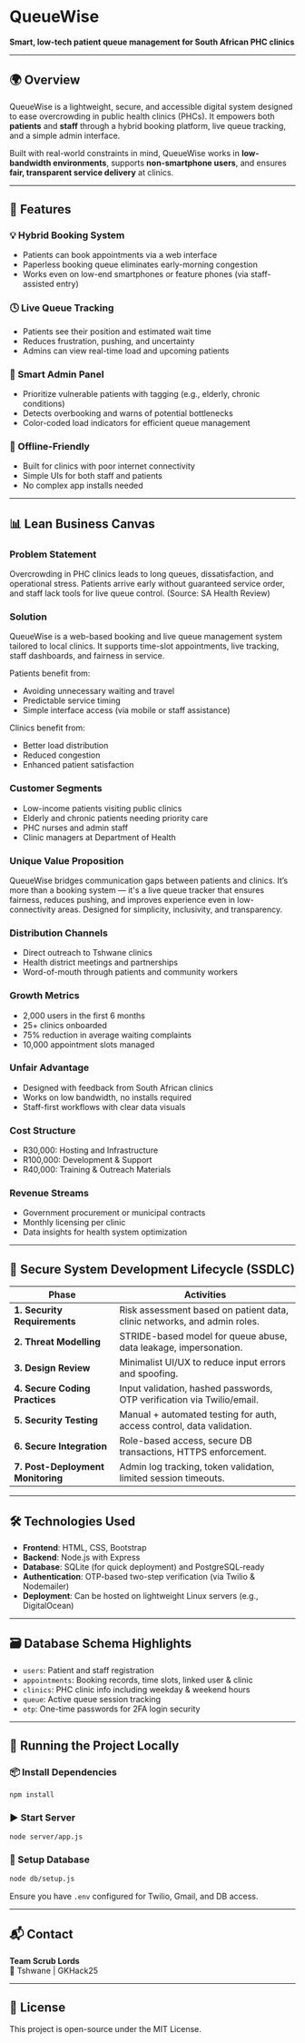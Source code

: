 # QueueWise

**Smart, low-tech patient queue management for South African PHC clinics**

---

## 🌍 Overview

QueueWise is a lightweight, secure, and accessible digital system designed to ease overcrowding in public health clinics (PHCs). It empowers both **patients** and **staff** through a hybrid booking platform, live queue tracking, and a simple admin interface.

Built with real-world constraints in mind, QueueWise works in **low-bandwidth environments**, supports **non-smartphone users**, and ensures **fair, transparent service delivery** at clinics.

---

## 🚀 Features

### 💡 Hybrid Booking System

- Patients can book appointments via a web interface
- Paperless booking queue eliminates early-morning congestion
- Works even on low-end smartphones or feature phones (via staff-assisted entry)

### 🕓 Live Queue Tracking

- Patients see their position and estimated wait time
- Reduces frustration, pushing, and uncertainty
- Admins can view real-time load and upcoming patients

### 🎯 Smart Admin Panel

- Prioritize vulnerable patients with tagging (e.g., elderly, chronic conditions)
- Detects overbooking and warns of potential bottlenecks
- Color-coded load indicators for efficient queue management

### 📶 Offline-Friendly

- Built for clinics with poor internet connectivity
- Simple UIs for both staff and patients
- No complex app installs needed

---

## 📊 Lean Business Canvas

### **Problem Statement**

Overcrowding in PHC clinics leads to long queues, dissatisfaction, and operational stress. Patients arrive early without guaranteed service order, and staff lack tools for live queue control. (Source: SA Health Review)

### **Solution**

QueueWise is a web-based booking and live queue management system tailored to local clinics. It supports time-slot appointments, live tracking, staff dashboards, and fairness in service.

Patients benefit from:

- Avoiding unnecessary waiting and travel
- Predictable service timing
- Simple interface access (via mobile or staff assistance)

Clinics benefit from:

- Better load distribution
- Reduced congestion
- Enhanced patient satisfaction

### **Customer Segments**

- Low-income patients visiting public clinics
- Elderly and chronic patients needing priority care
- PHC nurses and admin staff
- Clinic managers at Department of Health

### **Unique Value Proposition**

QueueWise bridges communication gaps between patients and clinics. It’s more than a booking system — it's a live queue tracker that ensures fairness, reduces pushing, and improves experience even in low-connectivity areas. Designed for simplicity, inclusivity, and transparency.

### **Distribution Channels**

- Direct outreach to Tshwane clinics
- Health district meetings and partnerships
- Word-of-mouth through patients and community workers

### **Growth Metrics**

- 2,000 users in the first 6 months
- 25+ clinics onboarded
- 75% reduction in average waiting complaints
- 10,000 appointment slots managed

### **Unfair Advantage**

- Designed with feedback from South African clinics
- Works on low bandwidth, no installs required
- Staff-first workflows with clear data visuals

### **Cost Structure**

- R30,000: Hosting and Infrastructure
- R100,000: Development & Support
- R40,000: Training & Outreach Materials

### **Revenue Streams**

- Government procurement or municipal contracts
- Monthly licensing per clinic
- Data insights for health system optimization

---

## 🔐 Secure System Development Lifecycle (SSDLC)

| Phase                             | Activities                                                               |
| --------------------------------- | ------------------------------------------------------------------------ |
| **1. Security Requirements**      | Risk assessment based on patient data, clinic networks, and admin roles. |
| **2. Threat Modelling**           | STRIDE-based model for queue abuse, data leakage, impersonation.         |
| **3. Design Review**              | Minimalist UI/UX to reduce input errors and spoofing.                    |
| **4. Secure Coding Practices**    | Input validation, hashed passwords, OTP verification via Twilio/email.   |
| **5. Security Testing**           | Manual + automated testing for auth, access control, data validation.    |
| **6. Secure Integration**         | Role-based access, secure DB transactions, HTTPS enforcement.            |
| **7. Post-Deployment Monitoring** | Admin log tracking, token validation, limited session timeouts.          |

---

## 🛠️ Technologies Used

- **Frontend**: HTML, CSS, Bootstrap
- **Backend**: Node.js with Express
- **Database**: SQLite (for quick deployment) and PostgreSQL-ready
- **Authentication**: OTP-based two-step verification (via Twilio & Nodemailer)
- **Deployment**: Can be hosted on lightweight Linux servers (e.g., DigitalOcean)

---

## 🗃️ Database Schema Highlights

- `users`: Patient and staff registration
- `appointments`: Booking records, time slots, linked user & clinic
- `clinics`: PHC clinic info including weekday & weekend hours
- `queue`: Active queue session tracking
- `otp`: One-time passwords for 2FA login security

---

## 🧪 Running the Project Locally

### 📦 Install Dependencies

```bash
npm install
```

### ▶️ Start Server

```bash
node server/app.js
```

### 🧱 Setup Database

```bash
node db/setup.js
```

Ensure you have `.env` configured for Twilio, Gmail, and DB access.

---

## 📬 Contact

**Team Scrub Lords**\
📍 Tshwane | GKHack25

---

## 📜 License

This project is open-source under the MIT License.

